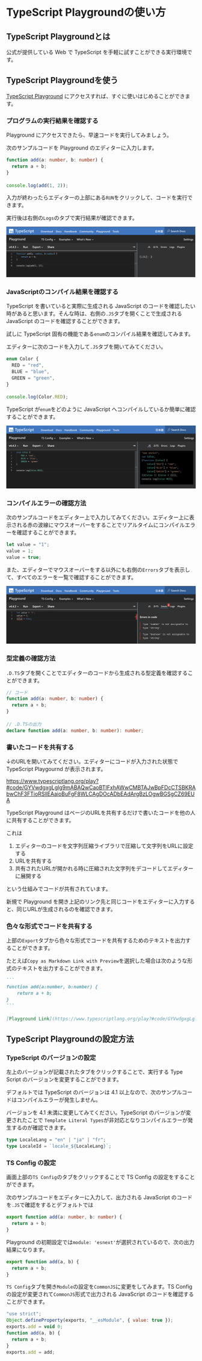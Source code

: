 # TypeScript Playgroundの使い方

## TypeScript Playgroundとは

公式が提供している Web で TypeScript を手軽に試すことができる実行環境です。

## TypeScript Playgroundを使う

[TypeScript Playground](https://www.typescriptlang.org/play) にアクセスすれば、すぐに使いはじめることができます。

### プログラムの実行結果を確認する

Playground にアクセスできたら、早速コードを実行してみましょう。

次のサンプルコードを Playground のエディターに入力します。

```typescript
function add(a: number, b: number) {
  return a + b;
}

console.log(add(1, 2));
```

入力が終わったらエディターの上部にある`RUN`をクリックして、コードを実行できます。

実行後は右側の`Logs`のタブで実行結果が確認できます。

![](how-to-use-typescript-playground/image1.png)

### JavaScriptのコンパイル結果を確認する

TypeScript を書いていると実際に生成される JavaScript のコードを確認したい時があると思います。そんな時は、右側の`.JS`タブを開くことで生成される JavaScript のコードを確認することができます。

試しに TypeScript 固有の機能である`enum`のコンパイル結果を確認してみます。

エディターに次のコードを入力して`.JS`タブを開いてみてください。

```typescript
enum Color {
  RED = "red",
  BLUE = "blue",
  GREEN = "green",
}

console.log(Color.RED);
```

TypeScript が`enum`をどのように JavaScript へコンパイルしているか簡単に確認することができます。

![](how-to-use-typescript-playground/image2.png)

### コンパイルエラーの確認方法

次のサンプルコードをエディター上で入力してみてください。エディター上に表示される赤の波線にマウスオーバーをすることでリアルタイムにコンパイルエラーを確認することができます。

```typescript
let value = "1";
value = 1;
value = true;
```

また、エディターでマウスオーバーをする以外にも右側の`Errors`タブを表示して、すべてのエラーを一覧で確認することができます。

![](how-to-use-typescript-playground/image3.png)

### 型定義の確認方法

`.D.TS`タブを開くことでエディターのコードから生成される型定義を確認することができます。

```typescript
// コード
function add(a: number, b: number) {
  return a + b;
}

// .D.TSの出力
declare function add(a: number, b: number): number;
```

### 書いたコードを共有する

↓のURLを開いてみてください。エディターにコードが入力された状態で TypeScript Playgournd が表示されます。

<https://www.typescriptlang.org/play?#code/GYVwdgxgLglg9mABAQwCaoBTIFxhAWwCMBTAJwBpFDcCTSBKRAbwChF3FTioRSllEAaioBuFgF8WLCAgDOcADbEAdArgBzLOgwBGSgCZ69EUA>

TypeScript Playground はページのURLを共有するだけで書いたコードを他の人に共有することができます。

これは

1. エディターのコードを文字列圧縮ライブラリで圧縮して文字列をURLに設定する &#x20;
2. URLを共有する &#x20;
3. 共有されたURLが開かれる時に圧縮された文字列をデコードしてエディターに展開する

という仕組みでコードが共有されています。

新規で Playground を開き上記のリンク先と同じコードをエディターに入力すると、同じURLが生成されるのを確認できます。

### 色々な形式でコードを共有する

上部の`Export`タブから色々な形式でコードを共有するためのテキストを出力することができます。

たとえば`Copy as Markdown Link with Preview`を選択した場合は次のような形式のテキストを出力することができます。

````markdown
```
function add(a:number, b:number) {
    return a + b;
}
```

[Playground Link](https://www.typescriptlang.org/play?#code/GYVwdgxgLglg9mABAQwCaoBTIFxhAWwCMBTAJwBpFDcCTSBKRAbwFgAoRTxU4qEUpMkQBqKgG52AX3bsICAM5wANsQB0SuAHMs6DAEZKAJnr0xQA)
````

## TypeScript Playgroundの設定方法

### TypeScript のバージョンの設定

左上のバージョンが記載されたタブをクリックすることで、実行する Type Script のバージョンを変更することができます。

デフォルトでは TypeScript のバージョンは 4.1 以上なので、次のサンプルコードはコンパイルエラーが発生しません。

バージョンを 4.1 未満に変更してみてください。TypeScript のバージョンが変更されたことで
`Template Literal Types`が非対応となりコンパイルエラーが発生するのが確認できます。

```typescript
type LocaleLang = "en" | "ja" | "fr";
type LocaleId = `locale_${LocaleLang}`;
```

### TS Config の設定

画面上部の`TS Config`のタブをクリックすることで TS Config の設定をすることができます。

次のサンプルコードをエディターに入力して、出力される JavaScript のコードを`.JS`で確認をするとデフォルトでは

```typescript
export function add(a: number, b: number) {
  return a + b;
}
```

Playground の初期設定では`module: 'esnext'`が選択されているので、次の出力結果になります。

```javascript
export function add(a, b) {
  return a + b;
}
```

`TS Config`タブを開き`Module`の設定を`CommonJS`に変更をしてみます。TS Config の設定が変更されて`CommonJS`形式で出力される JavaScript のコードを確認することができます。

```javascript
"use strict";
Object.defineProperty(exports, "__esModule", { value: true });
exports.add = void 0;
function add(a, b) {
  return a + b;
}
exports.add = add;
```
